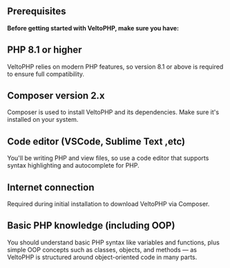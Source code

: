 Prerequisites
-------------

**Before getting started with VeltoPHP, make sure you have:**

PHP 8.1 or higher
-----------------
VeltoPHP relies on modern PHP features, so version 8.1 or above is required to ensure full compatibility.

Composer version 2.x
--------------------
Composer is used to install VeltoPHP and its dependencies. Make sure it's installed on your system.

Code editor (VSCode, Sublime Text ,etc)
---------------------------------------
You'll be writing PHP and view files, so use a code editor that supports syntax highlighting and autocomplete for PHP.

Internet connection
-------------------
Required during initial installation to download VeltoPHP via Composer.

Basic PHP knowledge (including OOP)
-----------------------------------
You should understand basic PHP syntax like variables and functions, plus simple OOP concepts such as classes, objects, and methods — as VeltoPHP is structured around object-oriented code in many parts.